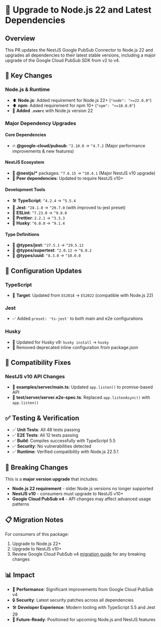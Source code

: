 # 🚀 Upgrade to Node.js 22 and Latest Dependencies

## Overview

This PR updates the NestJS Google PubSub Connector to Node.js 22 and upgrades all dependencies to their latest stable versions, including a major upgrade of the Google Cloud PubSub SDK from v2 to v4.

## 🎯 Key Changes

### Node.js & Runtime

- ⬆️ **Node.js**: Added requirement for Node.js 22+ (`"node": ">=22.0.0"`)
- ⬆️ **npm**: Added requirement for npm 10+ (`"npm": ">=10.0.0"`)
- 📄 **Added `.nvmrc`** with Node.js version 22

### Major Dependency Upgrades

#### Core Dependencies

- 🔥 **@google-cloud/pubsub**: `^2.10.0` → `^4.7.2` (Major performance improvements & new features)

#### NestJS Ecosystem

- 🔄 **@nestjs/\*** packages: `^7.6.15` → `^10.4.1` (Major NestJS v10 upgrade)
- 🔄 **Peer dependencies**: Updated to require NestJS v10+

#### Development Tools

- 🛠️ **TypeScript**: `^4.2.4` → `^5.5.4`
- 🧪 **Jest**: `^28.1.0` → `^29.7.0` (with improved ts-jest preset)
- 📏 **ESLint**: `^7.23.0` → `^9.8.0`
- 🎨 **Prettier**: `2.2.1` → `^3.3.3`
- 🔧 **Husky**: `^6.0.0` → `^9.1.4`

#### Type Definitions

- 📝 **@types/jest**: `^27.5.1` → `^29.5.12`
- 📝 **@types/supertest**: `^2.0.12` → `^6.0.2`
- 📝 **@types/uuid**: `^8.3.0` → `^10.0.0`

## 🔧 Configuration Updates

### TypeScript

- 🎯 **Target**: Updated from `ES2018` → `ES2022` (compatible with Node.js 22)

### Jest

- ✅ Added `preset: 'ts-jest'` to both main and e2e configurations

### Husky

- 🔄 Updated for Husky v9: `husky install` → `husky`
- 🧹 Removed deprecated inline configuration from package.json

## 🐛 Compatibility Fixes

### NestJS v10 API Changes

- 🔧 **examples/server/main.ts**: Updated `app.listen()` to promise-based API
- 🔧 **test/server/server.e2e-spec.ts**: Replaced `app.listenAsync()` with `app.listen()`

## ✅ Testing & Verification

- ✅ **Unit Tests**: All 48 tests passing
- ✅ **E2E Tests**: All 12 tests passing
- ✅ **Build**: Compiles successfully with TypeScript 5.5
- ✅ **Security**: No vulnerabilities detected
- ✅ **Runtime**: Verified compatibility with Node.js 22.5.1

## 🚨 Breaking Changes

This is a **major version upgrade** that includes:

- **Node.js 22 requirement** - older Node.js versions no longer supported
- **NestJS v10** - consumers must upgrade to NestJS v10+
- **Google Cloud PubSub v4** - API changes may affect advanced usage patterns

## 📋 Migration Notes

For consumers of this package:

1. Upgrade to Node.js 22+
2. Upgrade to NestJS v10+
3. Review Google Cloud PubSub v4 [migration guide](https://cloud.google.com/pubsub/docs/release-notes) for any breaking changes

## 📊 Impact

- 🚀 **Performance**: Significant improvements from Google Cloud PubSub v4
- 🔒 **Security**: Latest security patches across all dependencies
- 🛠️ **Developer Experience**: Modern tooling with TypeScript 5.5 and Jest 29
- 🔮 **Future-Ready**: Positioned for upcoming Node.js and NestJS features
